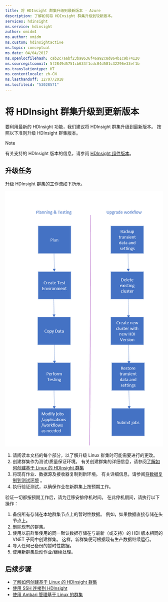 ```yaml
---
title: 将 HDInsight 群集升级到最新版本 - Azure
description: 了解如何将 HDInsight 群集升级到较新版本。
services: hdinsight
ms.service: hdinsight
author: omidm1
ms.author: omidm
ms.custom: hdinsightactive
ms.topic: conceptual
ms.date: 04/04/2017
ms.openlocfilehash: cab2c7aabf23ba8636f46a92c8d864b1c9b74120
ms.sourcegitcommit: 5f2849d5751cb634f1cdc04d581c32296e33ef1b
ms.translationtype: HT
ms.contentlocale: zh-CN
ms.lasthandoff: 12/07/2018
ms.locfileid: "53028571"
---
```

# <a name="upgrade-hdinsight-cluster-to-a-newer-version"></a>将 HDInsight 群集升级到更新版本
要利用最新的 HDInsight 功能，我们建议将 HDInsight 群集升级到最新版本。 按照以下准则升级 HDInsight 群集版本。

> [!NOTE]
> 有关支持的 HDInsight 版本的信息，请参阅 [HDInsight 组件版本](hdinsight-component-versioning.md#supported-hdinsight-versions)。
>
>

## <a name="upgrade-tasks"></a>升级任务
升级 HDInsight 群集的工作流如下所示。

![升级工作流关系图](./media/hdinsight-upgrade-cluster/upgrade-workflow.png)

1. 请阅读本文档的每个部分，以了解升级 Linux 群集时可能需要进行的更改。
2. 创建群集作为测试/质量保证环境。 有关创建群集的详细信息，请参阅[了解如何创建基于 Linux 的 HDInsight 群集](hdinsight-hadoop-provision-linux-clusters.md)
3. 将现有作业、数据源及接收器复制到新环境。 有关详细信息，请参阅[将数据复制到测试环境](hdinsight-migrate-from-windows-to-linux.md#copy-data-to-the-test-environment) 。
4. 执行验证测试，以确保作业在新群集上按预期工作。


验证一切都按预期工作后，请为迁移安排停机时间。 在此停机期间，请执行以下操作：

1.  备份所有存储在本地群集节点上的暂时性数据。 例如，如果数据直接存储在头节点上。
2.  删除现有的群集。
3.  使用以前群集使用的同一默认数据存储在与最新（或支持）的 HDI 版本相同的 VNET 子网中创建群集。 这样，新群集便可根据现有生产数据继续运行。
4.  导入任何已备份的暂时性数据。
5.  使用新群集启动作业/继续处理。

## <a name="next-steps"></a>后续步骤
* [了解如何创建基于 Linux 的 HDInsight 群集](hdinsight-hadoop-provision-linux-clusters.md)
* [使用 SSH 连接到 HDInsight](hdinsight-hadoop-linux-use-ssh-unix.md)
* [使用 Ambari 管理基于 Linux 的群集](hdinsight-hadoop-manage-ambari.md)

